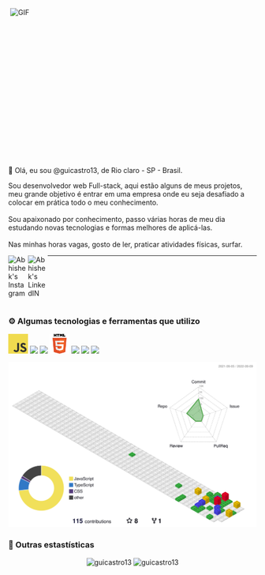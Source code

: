 <img align="right" alt="GIF" src="https://github.com/abhisheknaiidu/abhisheknaiidu/blob/master/code.gif?raw=true" width="500" height="320" />
👋 Olá, eu sou @guicastro13, de Rio claro - SP - Brasil.

<br>
 
  Sou desenvolvedor web Full-stack, aqui estão alguns de meus projetos, meu grande objetivo é entrar em uma empresa onde eu seja desafiado  a colocar em prática todo o meu conhecimento.
  <br/>
  <br/>
  Sou apaixonado por conhecimento, passo várias horas de meu dia estudando novas tecnologias e formas melhores de aplicá-las.
  <br/>
  <br/>
  Nas minhas horas vagas, gosto de ler, praticar atividades físicas, surfar.

<a href="https://www.instagram.com/guicastro013/">
  <img align="left" alt="Abhishek's Instagram" width="40px" src="https://raw.githubusercontent.com/hussainweb/hussainweb/main/icons/instagram.png" />
</a>

<a href="https://www.linkedin.com/in/guicastro13/">
  <img align="left" alt="Abhishek's LinkedIN" width="40px" src="https://raw.githubusercontent.com/peterthehan/peterthehan/master/assets/linkedin.svg" />
</a>
<hr/>
<br/>
<br/>
<br/>
<br/>
<br/>

### ⚙️ Algumas tecnologias e ferramentas que utilizo

<code><img height="40" src="https://raw.githubusercontent.com/github/explore/80688e429a7d4ef2fca1e82350fe8e3517d3494d/topics/javascript/javascript.png"></code>
<code><img height="40" src="https://avatars3.githubusercontent.com/u/9950313?s=200&v=4"></code>
  <code><img height="40" src="https://avatars1.githubusercontent.com/u/45120?s=200&v=4"></code>
<code><img height="40" src="https://raw.githubusercontent.com/github/explore/80688e429a7d4ef2fca1e82350fe8e3517d3494d/topics/html/html.png"></code>
<code><img height="40" src="https://avatars1.githubusercontent.com/u/1517864?s=200&v=4"></code>
<code><img height="40" src="https://avatars1.githubusercontent.com/u/2918581?s=200&v=4"></code>
<code><img height="40" src="https://avatars3.githubusercontent.com/u/18133?s=200&v=4"></code>


![](./profile-3d-contrib/profile-gitblock.svg)

### 🚀 Outras estastísticas
<p align="center">  
 <img src="https://github-readme-stats.vercel.app/api?username=guicastro13&show_icons=true&theme=radical" alt="guicastro13"/> 
  <img src="https://github-readme-stats.vercel.app/api/top-langs/?username=guicastro13&layout=compact&theme=radical" alt="guicastro13"
</p>



<!---
guicastro13/guicastro13 is a ✨ special ✨ repository because its `README.md` (this file) appears on your GitHub profile.
You can click the Preview link to take a look at your changes.
--->
